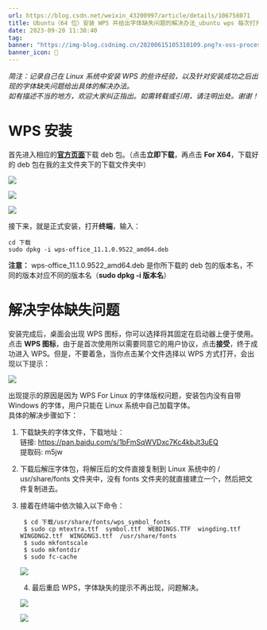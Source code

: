 ```yaml
---
url: https://blog.csdn.net/weixin_43200997/article/details/106758071
title: Ubuntu（64 位）安装 WPS 并给出字体缺失问题的解决办法_ubuntu wps 每次打开都要同意_巫山之云的博客 - CSDN 博客
date: 2023-09-20 11:38:40
tag: 
banner: "https://img-blog.csdnimg.cn/20200615105310109.png?x-oss-process=image/watermark,type_ZmFuZ3poZW5naGVpdGk,shadow_10,text_aHR0cHM6Ly9ibG9nLmNzZG4ubmV0L3dlaXhpbl80MzIwMDk5Nw==,size_16,color_FFFFFF,t_70"
banner_icon: 🔖
---
```

_简注：记录自己在 Linux 系统中安装 WPS 的些许经验，以及针对安装成功之后出现的字体缺失问题给出具体的解决办法。  
如有描述不当的地方，欢迎大家纠正指出。如需转载或引用，请注明出处。谢谢！_

# WPS 安装

首先进入相应的[**官方页面**](https://www.wps.cn/product/wpslinux/)下载 deb 包。（点击**立即下载**，再点击 **For X64**，下载好的 deb 包在我的主文件夹下的下载文件夹中）  

![](https://img-blog.csdnimg.cn/20200615105310109.png?x-oss-process=image/watermark,type_ZmFuZ3poZW5naGVpdGk,shadow_10,text_aHR0cHM6Ly9ibG9nLmNzZG4ubmV0L3dlaXhpbl80MzIwMDk5Nw==,size_16,color_FFFFFF,t_70)

![](https://img-blog.csdnimg.cn/2020061512223071.png?x-oss-process=image/watermark,type_ZmFuZ3poZW5naGVpdGk,shadow_10,text_aHR0cHM6Ly9ibG9nLmNzZG4ubmV0L3dlaXhpbl80MzIwMDk5Nw==,size_16,color_FFFFFF,t_70#pic_center)

  

![](https://img-blog.csdnimg.cn/20200615105507113.png?x-oss-process=image/watermark,type_ZmFuZ3poZW5naGVpdGk,shadow_10,text_aHR0cHM6Ly9ibG9nLmNzZG4ubmV0L3dlaXhpbl80MzIwMDk5Nw==,size_16,color_FFFFFF,t_70#pic_center)

接下来，就是正式安装，打开**终端**，输入：

```
cd 下载
sudo dpkg -i wps-office_11.1.0.9522_amd64.deb

```

**注意：** wps-office_11.1.0.9522_amd64.deb 是你所下载的 deb 包的版本名，不同的版本对应不同的版本名（**sudo dpkg -i 版本名**）

# 解决字体缺失问题

安装完成后，桌面会出现 WPS 图标，你可以选择将其固定在启动器上便于使用。点击 **WPS 图标**，由于是首次使用所以需要同意它的用户协议，点击**接受**，终于成功进入 WPS。但是，不要着急，当你点击某个文件选择以 WPS 方式打开，会出现以下提示：  

![](https://img-blog.csdnimg.cn/2020061511165594.png?x-oss-process=image/watermark,type_ZmFuZ3poZW5naGVpdGk,shadow_10,text_aHR0cHM6Ly9ibG9nLmNzZG4ubmV0L3dlaXhpbl80MzIwMDk5Nw==,size_16,color_FFFFFF,t_70#pic_center)

出现提示的原因是因为 WPS For Linux 的字体版权问题，安装包内没有自带 Windows 的字体，用户只能在 Linux 系统中自己加载字体。  
具体的解决步骤如下：

1.  下载缺失的字体文件，下载地址：  
    链接: https://pan.baidu.com/s/1bFmSqWVDxc7Kc4kbJt3uEQ  
    提取码: m5jw
2.  下载后解压字体包，将解压后的文件直接复制到 Linux 系统中的 / usr/share/fonts 文件夹中，没有 fonts 文件夹的就直接建立一个，然后把文件复制进去。
3.  接着在终端中依次输入以下命令：
    
    ```
     $ cd 下载/usr/share/fonts/wps_symbol_fonts
     $ sudo cp mtextra.ttf  symbol.ttf  WEBDINGS.TTF  wingding.ttf  WINGDNG2.ttf  WINGDNG3.ttf  /usr/share/fonts
     $ sudo mkfontscale  
     $ sudo mkfontdir   
     $ sudo fc-cache   
    
    ```
    
    ![](https://img-blog.csdnimg.cn/20200615114512970.png#pic_center)
    
    4. 最后重启 WPS，字体缺失的提示不再出现，问题解决。  
    
    ![](https://img-blog.csdnimg.cn/20200615115232246.png?x-oss-process=image/watermark,type_ZmFuZ3poZW5naGVpdGk,shadow_10,text_aHR0cHM6Ly9ibG9nLmNzZG4ubmV0L3dlaXhpbl80MzIwMDk5Nw==,size_16,color_FFFFFF,t_70#pic_center)
    
      
    
    ![](https://img-blog.csdnimg.cn/20200615115451785.png?x-oss-process=image/watermark,type_ZmFuZ3poZW5naGVpdGk,shadow_10,text_aHR0cHM6Ly9ibG9nLmNzZG4ubmV0L3dlaXhpbl80MzIwMDk5Nw==,size_16,color_FFFFFF,t_70#pic_center)